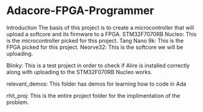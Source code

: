 # Adacore-FPGA-Programmer
Introduction
The basis of this project is to create a microcontroller that will upload a softcore and its firmware to a FPGA.
STM32F7070RB Nucleo: This is the microcontroller picked for this project.
Tang Nano 9k: This is the FPGA picked for this project.
Neorve32: This is the softcore we will be uploading.


Blinky: This is a test project in order to check if Alire is installed correctly along with uploading to the STM32F070RB Nucleo works.

relevant_demos: This folder has demos for learning how to code in Ada

rhit_proj: This is the entire project folder for the implimentation of the problem.
